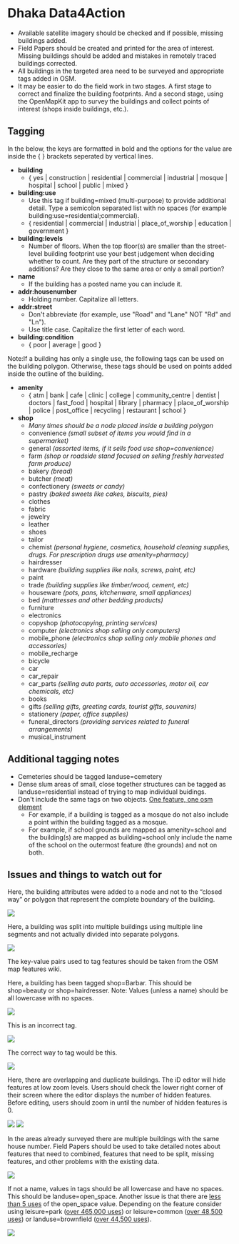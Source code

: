# Dhaka Data4Action

- Available satellite imagery should be checked and if possible, missing buildings added.
- Field Papers should be created and printed for the area of interest. Missing buildings should be added and mistakes in remotely traced buildings corrected.
- All buildings in the targeted area need to be surveyed and appropriate tags added in OSM.
- It may be easier to do the field work in two stages. A first stage to correct and finalize the building footprints. And a second stage, using the OpenMapKit app to survey the buildings and collect points of interest (shops inside buildings, etc.).

## Tagging
In the below, the keys are formatted in bold and the options for the value are inside the { } brackets seperated by vertical lines. 

- **building**
  - { yes | construction | residential | commercial | industrial | mosque | hospital | school | public | mixed }
- **building:use**
  - Use this tag if building=mixed (multi-purpose) to provide additional detail. Type a semicolon separated list with no spaces (for example building:use=residential;commercial).
  - { residential | commercial | industrial | place_of_worship | education | government }
- **building:levels**
  - Number of floors. When the top floor(s) are smaller than the street-level building footprint use your best judgement when deciding whether to count. Are they part of the structure or secondary additions? Are they close to the same area or only a small portion?
- **name**
  - If the building has a posted name you can include it.
- **addr:housenumber**
  - Holding number. Capitalize all letters.
- **addr:street**
  - Don't abbreviate (for example, use "Road" and "Lane" NOT "Rd" and "Ln").
  - Use title case. Capitalize the first letter of each word.
- **building:condition**
  - { poor | average | good }  

Note:If a building has only a single use, the following tags can be used on the building polygon. Otherwise, these tags should be used on points added inside the outline of the building.

- **amenity**
  - { atm	| bank	| cafe	| clinic	| college	| community_centre	| dentist	| doctors	| fast_food	| hospital	| library	| pharmacy	| place_of_worship	| police	| post_office	| recycling	| restaurant	| school }
- **shop**
  - *Many times should be a node placed inside a building polygon*
  -	convenience *(small subset of items you would find in a supermarket)*
  -	general *(assorted items, if it sells food use shop=convenience)*
  -	farm *(shop or roadside stand focused on selling freshly harvested farm produce)*
  -	bakery *(bread)*
  -	butcher *(meat)*
  -	confectionery *(sweets or candy)*
  -	pastry *(baked sweets like cakes, biscuits, pies)*
  -	clothes
  -	fabric
  -	jewelry
  -	leather
  -	shoes
  -	tailor
  -	chemist *(personal hygiene, cosmetics, household cleaning supplies, drugs. For prescription drugs use amenity=pharmacy)*
  -	hairdresser
  -	hardware *(building supplies like nails, screws, paint, etc)*
  -	paint
  -	trade *(building supplies like timber/wood, cement, etc)*
  -	houseware *(pots, pans, kitchenware, small appliances)*
  -	bed *(mattresses and other bedding products)*
  -	furniture
  -	electronics
  -	copyshop *(photocopying, printing services)*
  -	computer *(electronics shop selling only computers)*
  -	mobile_phone *(electronics shop selling only mobile phones and accessories)*
  -	mobile_recharge
  -	bicycle
  -	car
  -	car_repair
  -	car_parts *(selling auto parts, auto accessories, motor oil, car chemicals, etc)*
  -	books
  -	gifts *(selling gifts, greeting cards, tourist gifts, souvenirs)*
  -	stationery *(paper, office supplies)*
  -	funeral_directors *(providing services related to funeral arrangements)*
  -	musical_instrument

## Additional tagging notes

- Cemeteries should be tagged landuse=cemetery
- Dense slum areas of small, close together structures can be tagged as landuse=residential instead of trying to map individual buidings.
- Don't include the same tags on two objects. [One feature, one osm element](http://wiki.openstreetmap.org/wiki/One_feature,_one_OSM_element)
  - For example, if a building is tagged as a mosque do not also include a point within the building tagged as a mosque.
  - For example, if school grounds are mapped as amenity=school and the building(s) are mapped as building=school only include the name of the school on the outermost feature (the grounds) and not on both.

## Issues and things to watch out for

Here, the building attributes were added to a node and not to the “closed way” or polygon that represent the complete boundary of the building.

![](https://raw.githubusercontent.com/AmericanRedCross/workflows/master/images/dhaka-osm-issue01.png)

Here, a building was split into multiple buildings using multiple line segments and not actually divided into separate polygons.

![](https://raw.githubusercontent.com/AmericanRedCross/workflows/master/images/dhaka-osm-issue02.png)

The key-value pairs used to tag features should be taken from the OSM map features wiki.

Here, a building has been tagged shop=Barbar. This should be shop=beauty or shop=hairdresser. Note: Values (unless a name) should be all lowercase with no spaces.

![](https://raw.githubusercontent.com/AmericanRedCross/workflows/master/images/dhaka-osm-issue03.png)

This is an incorrect tag.

![](https://raw.githubusercontent.com/AmericanRedCross/workflows/master/images/dhaka-osm-issue04.png)

The correct way to tag would be this.

![](https://raw.githubusercontent.com/AmericanRedCross/workflows/master/images/dhaka-osm-issue05.png)

Here, there are overlapping and duplicate buildings. The iD editor will hide features at low zoom levels. Users should check the lower right corner of their screen where the editor displays the number of hidden features. Before editing, users should zoom in until the number of hidden features is 0.

![](https://raw.githubusercontent.com/AmericanRedCross/workflows/master/images/dhaka-osm-issue06.png)
![](https://raw.githubusercontent.com/AmericanRedCross/workflows/master/images/dhaka-osm-issue07.png)

In the areas already surveyed there are multiple buildings with the same house number. Field Papers should be used to take detailed notes about features that need to combined, features that need to be split, missing features, and other problems with the existing data.

![](https://raw.githubusercontent.com/AmericanRedCross/workflows/master/images/dhaka-osm-issue08.png)

If not a name, values in tags should be all lowercase and have no spaces. This should be landuse=open_space. Another issue is that there are [less than 5 uses](https://taginfo.openstreetmap.org/tags/landuse=open_space) of the open_space value. Depending on the feature consider using leisure=park ([over 465,000 uses](https://taginfo.openstreetmap.org/tags/leisure=park)) or leisure=common ([over 48,500 uses](https://taginfo.openstreetmap.org/tags/leisure=common)) or landuse=brownfield ([over 44,500 uses](https://taginfo.openstreetmap.org/tags/landuse=brownfield)).

![](https://raw.githubusercontent.com/AmericanRedCross/workflows/master/images/dhaka-osm-issue09.png)
